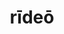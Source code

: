 ---
title: rīdeō
meaning: to smile, laugh
ch: three
pos: verb
inf: rīdēre
secondppstem: rīd
infend: ēre
conjugation: second
derivative: derision, ridiculous
mt: yes
mt1thru4: yes
---
